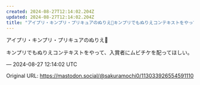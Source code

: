 ```yaml
---
created: 2024-08-27T12:14:02.204Z
updated: 2024-08-27T12:14:02.204Z
title: "アイプリ・キンプリ・プリキュアのぬりえ🎨キンプリでもぬりえコンテキストをやって、入賞者にムビチケを配ってほしい。[...]"
---
```


<p>アイプリ・キンプリ・プリキュアのぬりえ🎨</p><p>キンプリでもぬりえコンテキストをやって、入賞者にムビチケを配ってほしい。</p>

&mdash; 2024-08-27 12:14:02 UTC

Original URL: https://mastodon.social/@sakuramochi0/113033926554591110
